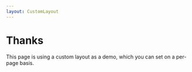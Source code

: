 ```yaml
---
layout: CustomLayout
---
```


# Thanks

This page is using a custom layout as a demo, which you can set on a per-page basis.
